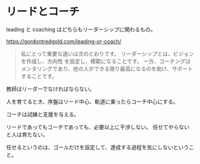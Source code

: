 # リードとコーチ

leading と coaching はどちらもリーダーシップに関わるもの。

https://gordontredgold.com/leading-or-coach/

> 私にとって重要な違いは次のとおりです。
> リーダーシップとは、ビジョンを作成し、方向性 を設定し、模範になることです。
> 一方、コーチングはメンタリングであり、他の人ができる限り最高になるのを助け、サポートすることです。

教師はリーダーでなければならない。

人を育てるとき、序盤はリード中心、軌道に乗ったらコーチ中心にする。

コーチは試練と支援を与える。

リードであってもコーチであっても、必要以上に干渉しない。
任せてやらないと人は育たない。

任せるというのは、ゴールだけを設定して、達成する過程を気にしないということ。
